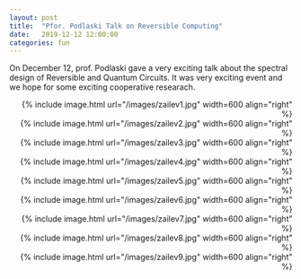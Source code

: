 ```yaml
---
layout: post
title:  "Pfor. Podlaski Talk on Reversible Computing"
date:   2019-12-12 12:00:00
categories: fun
---
```


On December 12, prof. Podlaski gave a very exciting talk about the spectral design of Reversible and Quantum Circuits. It was very exciting event and we hope for some exciting cooperative researach. 


<div class="content" markdown="1" align="right">
{% include image.html url="/images/zailev1.jpg" width=600 align="right" %}
</div>

<div class="content" markdown="1" align="right">
{% include image.html url="/images/zailev2.jpg" width=600 align="right" %}
</div>


<div class="content" markdown="1" align="right">
{% include image.html url="/images/zailev3.jpg" width=600 align="right" %}
</div>

<div class="content" markdown="1" align="right">
{% include image.html url="/images/zailev4.jpg" width=600 align="right" %}
</div>

<div class="content" markdown="1" align="right">
{% include image.html url="/images/zailev5.jpg" width=600 align="right" %}
</div>
<div class="content" markdown="1" align="right">
{% include image.html url="/images/zailev6.jpg" width=600 align="right" %}
</div>
<div class="content" markdown="1" align="right">
{% include image.html url="/images/zailev7.jpg" width=600 align="right" %}
</div>
<div class="content" markdown="1" align="right">
{% include image.html url="/images/zailev8.jpg" width=600 align="right" %}
</div>
<div class="content" markdown="1" align="right">
{% include image.html url="/images/zailev9.jpg" width=600 align="right" %}
</div>





